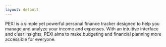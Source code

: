 ```yaml
---
layout: default
---
```


PEXI is a simple yet powerful personal finance tracker designed to help you manage and analyze your income and expenses.
With an intuitive interface and clear insights, PEXI aims to make budgeting and financial planning more accessible for
everyone.
